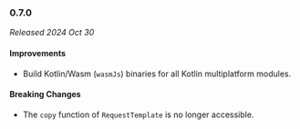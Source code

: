 ### 0.7.0

_Released 2024 Oct 30_

#### Improvements

- Build Kotlin/Wasm (`wasmJs`) binaries for all Kotlin multiplatform modules.

#### Breaking Changes

- The `copy` function of `RequestTemplate` is no longer accessible.